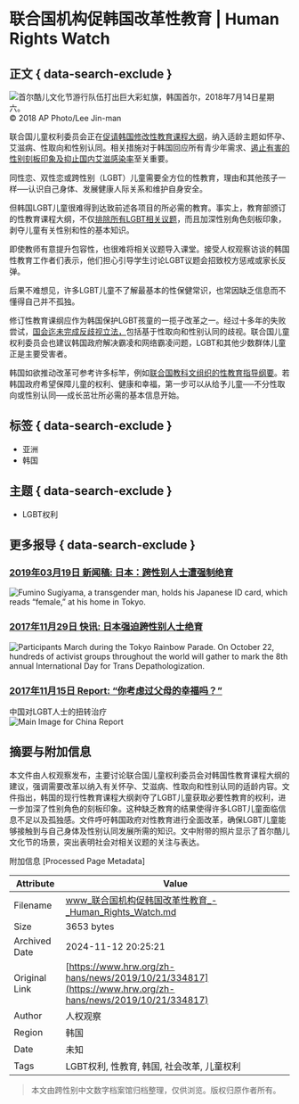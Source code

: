 # 联合国机构促韩国改革性教育 | Human Rights Watch

## 正文 { data-search-exclude }


![首尔酷儿文化节游行队伍打出巨大彩虹旗，韩国首尔，2018年7月14日星期六。](https://www.hrw.org/sites/default/files/styles/embed_xxl/public/multimedia_images_2019/201910asia_southkorea_lgbt_flag.jpg?itok=UWjk5geB)  
© 2018 AP Photo/Lee Jin-man

联合国儿童权利委员会正在[促请韩国修改性教育课程大纲](https://tbinternet.ohchr.org/Treaties/CRC/Shared%20Documents/KOR/CRC_C_KOR_CO_5-6_37303_E.pdf)，纳入适龄主题如怀孕、艾滋病、性取向和性别认同。相关措施对于韩国回应所有青少年需求、[遏止有害的性别刻板印象及抑止国内艾滋感染率](https://www.hrw.org/news/2018/12/18/submission-human-rights-watch-committee-rights-child-south-korea)至关重要。

同性恋、双性恋或跨性别（LGBT）儿童需要全方位的性教育，理由和其他孩子一样──认识自己身体、发展健康人际关系和维护自身安全。

但韩国LGBT儿童很难得到达致前述各项目的所必需的教育。事实上，教育部颁订的性教育课程大纲，不仅[排除所有LGBT相关议题](http://www.koreaherald.com/view.php?ud=20170208000720)，而且加深性别角色刻板印象，剥夺儿童有关性别和性的基本知识。

即使教师有意提升包容性，也很难将相关议题导入课堂。接受人权观察访谈的韩国性教育工作者们表示，他们担心引导学生讨论LGBT议题会招致校方惩戒或家长反弹。

后果不难想见，许多LGBT儿童不了解最基本的性保健常识，也常因缺乏信息而不懂得自己并不孤独。

修订性教育课纲应作为韩国保护LGBT孩童的一揽子改革之一。经过十多年的失败尝试，[国会迄未完成反歧视立法，](http://english.hani.co.kr/arti/english_edition/e_national/896150.html)包括基于性取向和性别认同的歧视。联合国儿童权利委员会也建议韩国政府解决霸凌和网络霸凌问题，LGBT和其他少数群体儿童正是主要受害者。

韩国如欲推动改革可参考许多标竿，例如[联合国教科文组织的性教育指导纲要](https://en.unesco.org/news/urges-comprehensive-approach-sexuality-education)。若韩国政府希望保障儿童的权利、健康和幸福，第一步可以从给予儿童──不分性取向或性别认同──成长茁壮所必需的基本信息开始。

## 标签 { data-search-exclude }
- 亚洲
- 韩国

## 主题 { data-search-exclude }
- LGBT权利

## 更多报导 { data-search-exclude }

### [2019年03月19日 新闻稿: 日本：跨性别人士遭强制绝育](https://www.hrw.org/news/2019/03/19/327813)  
![Fumino Sugiyama, a transgender man, holds his Japanese ID card, which reads “female,” at his home in Tokyo.](https://www.hrw.org/sites/default/files/styles/square/public/multimedia_images_2019/201903lgbt_japan_main_2.jpg?itok=g3c5MvDd)

### [2017年11月29日 快讯: 日本强迫跨性别人士绝育](https://www.hrw.org/news/2017/11/29/311961)  
![Participants March during the Tokyo Rainbow Parade. On October 22, hundreds of activist groups throughout the world will gather to mark the 8th annual International Day for Trans Depathologization.](https://www.hrw.org/sites/default/files/styles/square/public/multimedia_images_2017/201710lgbt_global_transdepathologizationjp.jpg?itok=_EPy8mNj)

### [2017年11月15日 Report: “你考虑过父母的幸福吗？”](https://www.hrw.org/report/2017/11/15/311127)  
中国对LGBT人士的扭转治疗  
![Main Image for China Report](https://www.hrw.org/sites/default/files/styles/square/public/multimedia_images_2017/201711asia_china_main.jpeg?itok=scLCe6Z2)

## 摘要与附加信息

<!-- tcd_abstract -->
本文件由人权观察发布，主要讨论联合国儿童权利委员会对韩国性教育课程大纲的建议，强调需要改革以纳入有关怀孕、艾滋病、性取向和性别认同的适龄内容。文件指出，韩国的现行性教育课程大纲剥夺了LGBT儿童获取必要性教育的权利，进一步加深了性别角色的刻板印象。这种缺乏教育的结果使得许多LGBT儿童面临信息不足以及孤独感。文件呼吁韩国政府对性教育进行全面改革，确保LGBT儿童能够接触到与自己身体及性别认同发展所需的知识。文中附带的照片显示了首尔酷儿文化节的场景，突出表明社会对相关议题的关注与表达。
<!-- tcd_abstract_end -->

附加信息 [Processed Page Metadata]

| Attribute       | Value                                  |
|-----------------|----------------------------------------|
| Filename        | www_联合国机构促韩国改革性教育_-_Human_Rights_Watch.md                             |
| Size            | 3653 bytes                           |
| Archived Date   | 2024-11-12 20:25:21                             |
| Original Link   | [https://www.hrw.org/zh-hans/news/2019/10/21/334817](https://www.hrw.org/zh-hans/news/2019/10/21/334817)                       |
| Author          | 人权观察                               |
| Region          | 韩国                               |
| Date            | 未知                                 |
| Tags            | LGBT权利, 性教育, 韩国, 社会改革, 儿童权利                                 |
>
> 本文由跨性别中文数字档案馆归档整理，仅供浏览。版权归原作者所有。
>